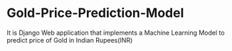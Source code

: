 # Gold-Price-Prediction-Model
It is Django Web application that implements a Machine Learning Model to predict price of Gold in Indian Rupees(INR)
